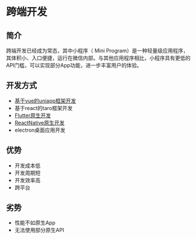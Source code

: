 # 跨端开发

## 简介

跨端开发已经成为常态，其中小程序（ Mini Program）是一种轻量级应用程序，其体积小、入口便捷，运行在微信内部。与其他应用程序相比，小程序具有更低的API门槛，可以实现部分App功能，进一步丰富用户的体验。

## 开发方式

- [基于vue的uniapp框架开发](./uniapp.md)
- 基于react的taro框架开发
- [Flutter原生开发](./flutter.md)
- [ReactNative原生开发](./reactnative.md)
- electron桌面应用开发

## 优势

- 开发成本低
- 开发周期短
- 开发效率高
- 跨平台

## 劣势

- 性能不如原生App
- 无法使用部分原生API
